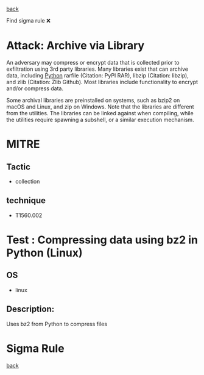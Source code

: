 
[back](../index.md)

Find sigma rule :x: 

# Attack: Archive via Library 

An adversary may compress or encrypt data that is collected prior to exfiltration using 3rd party libraries. Many libraries exist that can archive data, including [Python](https://attack.mitre.org/techniques/T1059/006) rarfile (Citation: PyPI RAR), libzip (Citation: libzip), and zlib (Citation: Zlib Github). Most libraries include functionality to encrypt and/or compress data.

Some archival libraries are preinstalled on systems, such as bzip2 on macOS and Linux, and zip on Windows. Note that the libraries are different from the utilities. The libraries can be linked against when compiling, while the utilities require spawning a subshell, or a similar execution mechanism.

# MITRE
## Tactic
  - collection


## technique
  - T1560.002


# Test : Compressing data using bz2 in Python (Linux)
## OS
  - linux


## Description:
Uses bz2 from Python to compress files


# Sigma Rule


[back](../index.md)
